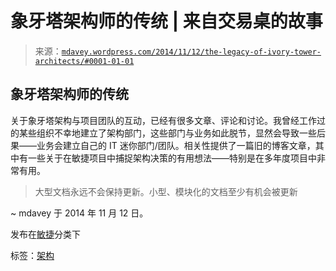 <!--yml

分类：未分类

日期：2024-05-18 05:45:11

-->

# 象牙塔架构师的传统 | 来自交易桌的故事

> 来源：[`mdavey.wordpress.com/2014/11/12/the-legacy-of-ivory-tower-architects/#0001-01-01`](https://mdavey.wordpress.com/2014/11/12/the-legacy-of-ivory-tower-architects/#0001-01-01)

## 象牙塔架构师的传统

关于象牙塔架构与项目团队的互动，已经有很多文章、评论和讨论。我曾经工作过的某些组织不幸地建立了架构部门，这些部门与业务如此脱节，显然会导致一些后果——业务会建立自己的 IT 迷你部门/团队。相关性提供了一篇旧的博客文章，其中有一些关于在敏捷项目中捕捉架构决策的有用想法——特别是在多年度项目中非常有用。

> 大型文档永远不会保持更新。小型、模块化的文档至少有机会被更新

~ mdavey 于 2014 年 11 月 12 日。

发布在[敏捷](https://mdavey.wordpress.com/category/agile/)分类下

标签：[架构](https://mdavey.wordpress.com/tag/architecture/)
